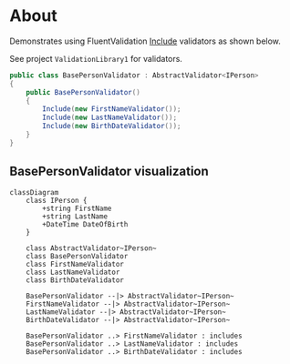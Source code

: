 ﻿# About

Demonstrates using FluentValidation [Include](https://docs.fluentvalidation.net/en/latest/including-rules.html) validators as shown below.

See project `ValidationLibrary1` for validators.

```csharp
public class BasePersonValidator : AbstractValidator<IPerson>
{
    public BasePersonValidator()
    {
        Include(new FirstNameValidator());
        Include(new LastNameValidator());
        Include(new BirthDateValidator());
    }
}
```

## BasePersonValidator visualization

```mermaid
classDiagram
    class IPerson {
        +string FirstName
        +string LastName
        +DateTime DateOfBirth
    }

    class AbstractValidator~IPerson~
    class BasePersonValidator
    class FirstNameValidator
    class LastNameValidator
    class BirthDateValidator

    BasePersonValidator --|> AbstractValidator~IPerson~
    FirstNameValidator --|> AbstractValidator~IPerson~
    LastNameValidator --|> AbstractValidator~IPerson~
    BirthDateValidator --|> AbstractValidator~IPerson~

    BasePersonValidator ..> FirstNameValidator : includes
    BasePersonValidator ..> LastNameValidator : includes
    BasePersonValidator ..> BirthDateValidator : includes
```